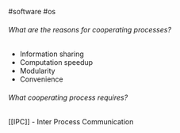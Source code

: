 #software #os 

###### What are the reasons for cooperating processes?
- Information sharing
- Computation speedup
- Modularity
- Convenience

###### What cooperating process requires?
[[IPC]] - Inter Process Communication

